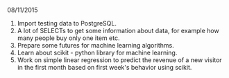 
08/11/2015

1. Import testing data to PostgreSQL.
2. A lot of SELECTs to get some information about data, for example how many people buy only one item etc.
3. Prepare some futures for machine learning algorithms.
4. Learn about scikit - python library for machine learning.
5. Work on simple linear regression to predict the revenue of a new visitor in the first month based on first week's behavior using scikit.

